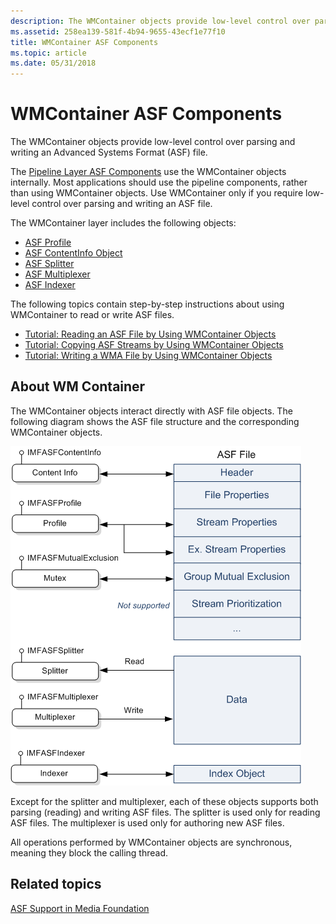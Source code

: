 ```yaml
---
description: The WMContainer objects provide low-level control over parsing and writing an Advanced Systems Format (ASF) file.
ms.assetid: 258ea139-581f-4b94-9655-43ecf1e77f10
title: WMContainer ASF Components
ms.topic: article
ms.date: 05/31/2018
---
```


# WMContainer ASF Components

The WMContainer objects provide low-level control over parsing and writing an Advanced Systems Format (ASF) file.

The [Pipeline Layer ASF Components](pipeline-layer-asf-components.md) use the WMContainer objects internally. Most applications should use the pipeline components, rather than using WMContainer objects. Use WMContainer only if you require low-level control over parsing and writing an ASF file.

The WMContainer layer includes the following objects:

-   [ASF Profile](asf-profile.md)
-   [ASF ContentInfo Object](asf-contentinfo-object.md)
-   [ASF Splitter](asf-splitter.md)
-   [ASF Multiplexer](asf-multiplexer.md)
-   [ASF Indexer](asf-index-object.md)

The following topics contain step-by-step instructions about using WMContainer to read or write ASF files.

-   [Tutorial: Reading an ASF File by Using WMContainer Objects](tutorial--reading-an-asf-file.md)
-   [Tutorial: Copying ASF Streams by Using WMContainer Objects](tutorial--copying-asf-streams-from-one-file-to-another.md)
-   [Tutorial: Writing a WMA File by Using WMContainer Objects](tutorial--writing-a-wma-file-by-using-cbr-encoding.md)

## About WM Container

The WMContainer objects interact directly with ASF file objects. The following diagram shows the ASF file structure and the corresponding WMContainer objects.

![diagram showing the asf file structure and corresponding media foundation objects](images/asf-components01.png)

Except for the splitter and multiplexer, each of these objects supports both parsing (reading) and writing ASF files. The splitter is used only for reading ASF files. The multiplexer is used only for authoring new ASF files.

All operations performed by WMContainer objects are synchronous, meaning they block the calling thread.

## Related topics

<dl> <dt>

[ASF Support in Media Foundation](asf-support-in-media-foundation.md)
</dt> </dl>

 

 



